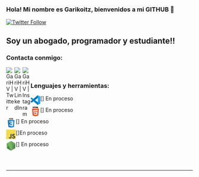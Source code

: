 ### Hola! Mi nombre es Garikoitz, bienvenidos a mi GITHUB  👋

[![Twitter Follow](https://img.shields.io/twitter/follow/gariherrero?color=1DA1F2&logo=twitter&style=for-the-badge)](https://twitter.com/gariherrero)

## Soy un abogado, programador y  estudiante!!

### Contacta conmigo:

[<img align="left" alt="GariHV | Twitter" width="22px" src="https://cdn.jsdelivr.net/npm/simple-icons@v3/icons/twitter.svg" />][twitter]
[<img align="left" alt="GariHV | LinkedIn" width="22px" src="https://cdn.jsdelivr.net/npm/simple-icons@v3/icons/linkedin.svg" />][linkedin]
[<img align="left" alt="GariHV | Instagram" width="22px" src="https://cdn.jsdelivr.net/npm/simple-icons@v3/icons/instagram.svg" />][instagram]

<br />

### Lenguajes y herramientas:

[<img align="left" alt="Visual Studio Code" width="26px" src="https://raw.githubusercontent.com/github/explore/80688e429a7d4ef2fca1e82350fe8e3517d3494d/topics/visual-studio-code/visual-studio-code.png" />] En proceso <br />

[<img align="left" alt="HTML5" width="26px" src="https://raw.githubusercontent.com/github/explore/80688e429a7d4ef2fca1e82350fe8e3517d3494d/topics/html/html.png" />] En proceso <br />

[<img align="left" alt="CSS3" width="26px" src="https://raw.githubusercontent.com/github/explore/80688e429a7d4ef2fca1e82350fe8e3517d3494d/topics/css/css.png" />] En proceso <br />

[<img align="left" alt="JavaScript" width="26px" src="https://raw.githubusercontent.com/github/explore/80688e429a7d4ef2fca1e82350fe8e3517d3494d/topics/javascript/javascript.png" />]En proceso <br />

[<img align="left" alt="Node.js" width="26px" src="https://raw.githubusercontent.com/github/explore/80688e429a7d4ef2fca1e82350fe8e3517d3494d/topics/nodejs/nodejs.png" />] En proceso <br />


<br />
<br />

---



[twitter]: https://twitter.com/gariherrero
[instagram]: https://instagram.com/gariherrero
[linkedin]: https://www.linkedin.com/in/garikoitz-herrero-vargas-25303487/
